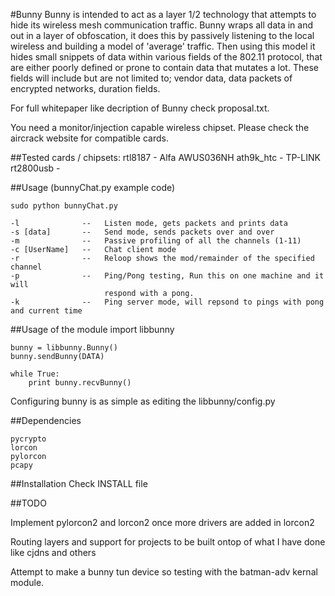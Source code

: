 #Bunny
Bunny is intended to act as a layer 1/2 technology that attempts to hide its wireless mesh communication traffic.
Bunny wraps all data in and out in a layer of obfoscation, it does this by passively listening to 
the local wireless and building a model of 'average' traffic. Then using this model it hides small 
snippets of data within various fields of the 802.11 protocol, that are either poorly defined or 
prone to contain data that mutates a lot.  These fields will include but are not limited to; vendor 
data, data packets of encrypted networks, duration fields.


For full whitepaper like decription of Bunny check proposal.txt.


You need a monitor/injection capable wireless chipset.  Please check the aircrack website for 
compatible cards.


##Tested cards / chipsets:
	rtl8187		-	Alfa AWUS036NH
	ath9k_htc	-	TP-LINK
	rt2800usb	-	

##Usage (bunnyChat.py example code)

	sudo python bunnyChat.py
	
	-l              --   Listen mode, gets packets and prints data
	-s [data]       --   Send mode, sends packets over and over
	-m              --   Passive profiling of all the channels (1-11)
	-c [UserName]   --   Chat client mode
	-r              --   Reloop shows the mod/remainder of the specified channel
	-p              --   Ping/Pong testing, Run this on one machine and it will
						 respond with a pong.
	-k              --   Ping server mode, will repsond to pings with pong and current time

##Usage of the module
	import libbunny
	
	bunny = libbunny.Bunny()
	bunny.sendBunny(DATA)

	while True:
		print bunny.recvBunny()

Configuring bunny is as simple as editing the libbunny/config.py

##Dependencies

	pycrypto
	lorcon
	pylorcon
	pcapy

##Installation
Check INSTALL file

##TODO

Implement pylorcon2 and lorcon2 once more drivers are added in lorcon2

Routing layers and support for projects to be built ontop of what I have done
like cjdns and others

Attempt to make a bunny tun device so testing with the batman-adv kernal module.
